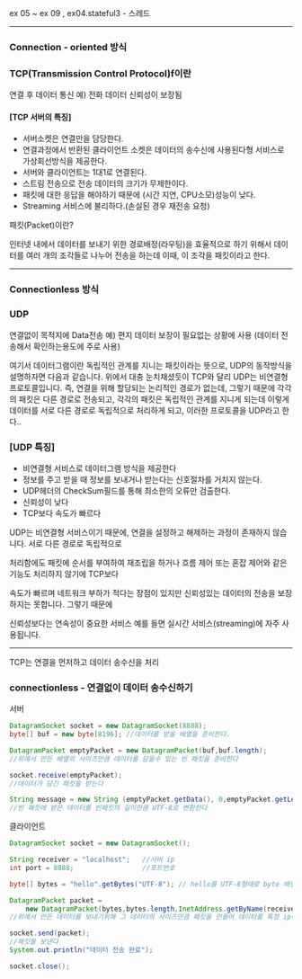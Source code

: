 ex 05 ~ ex 09  , ex04.stateful3 - 스레드

---

### Connection - oriented   방식

###  TCP(Transmission Control Protocol)f이란

연결 후 데이터 통신
예) 전화
데이터 신뢰성이 보장됨

#### [TCP 서버의 특징]

- 서버소켓은 연결만을 담당한다.
- 연결과정에서 반환된 클라이언트 소켓은 데이터의 송수신에 사용된다형 서비스로 가상회선방식을 제공한다.
- 서버와 클라이언트는 1대1로 연결된다.
- 스트림 전송으로 전송 데이터의 크기가 무제한이다.
- 패킷에 대한 응답을 해야하기 때문에 (시간 지연, CPU소모)성능이 낮다.
- Streaming 서비스에 불리하다.(손실된 경우 재전송 요청)

패킷(Packet)이란?

인터넷 내에서 데이터를 보내기 위한 경로배정(라우팅)을 효율적으로 하기 위해서 데이터를 여러 개의 조각들로 나누어 전송을 하는데 이때, 이 조각을 패킷이라고 한다.

---

### Connectionless  방식

###  UDP

연결없이 목적지에 Data전송
예) 편지
데이터 보장이 필요없는 상황에 사용 (데이터 전송해서 확인하는용도에 주로 사용)

여기서 데이터그램이란 독립적인 관계를 지니는 패킷이라는 뜻으로, UDP의 동작방식을 설명하자면 다음과 같습니다.
위에서 대충 눈치채셨듯이 TCP와 달리 UDP는 비연결형 프로토콜입니다. 즉, 연결을 위해 할당되는 논리적인 경로가 없는데, 
그렇기 때문에 각각의 패킷은 다른 경로로 전송되고, 각각의 패킷은 독립적인 관계를 지니게 되는데 이렇게 데이터를 서로
다른 경로로 독립적으로 처리하게 되고, 이러한 프로토콜을 UDP라고 한다.. 

### [UDP 특징]

- 비연결형 서비스로 데이터그램 방식을 제공한다
- 정보를 주고 받을 때 정보를 보내거나 받는다는 신호절차를 거치지 않는다.
- UDP헤더의 CheckSum필드를 통해 최소한의 오류만 검출한다.
- 신뢰성이 낮다
- TCP보다 속도가 빠르다

UDP는 비연결형 서비스이기 때문에, 연결을 설정하고 해제하는 과정이 존재하지 않습니다. 서로 다른 경로로 독립적으로

처리함에도 패킷에 순서를 부여하여 재조립을 하거나 흐름 제어 또는 혼잡 제어와 같은 기능도 처리하지 않기에 TCP보다

속도가 빠르며 네트워크 부하가 적다는 장점이 있지만 신뢰성있는 데이터의 전송을 보장하지는 못합니다. 그렇기 때문에

신뢰성보다는 연속성이 중요한 서비스 예를 들면 실시간 서비스(streaming)에 자주 사용됩니다.

---

TCP는 연결을 먼저하고 데이터 송수신을 처리



### connectionless - 연결없이 데이터 송수신하기

서버

```java
DatagramSocket socket = new DatagramSocket(8888);
byte[] buf = new byte[8196]; //데이터를 받을 배열을 준비한다.

DatagramPacket emptyPacket = new DatagramPacket(buf,buf.length); 
//위에서 만든 배열의 사이즈만큼 데이터를 담을수 있는 빈 패킷을 준비한다

socket.receive(emptyPacket); 
//데이터가 담긴 패킷을 받는다

String message = new String (emptyPacket.getData(), 0,emptyPacket.getLength(), "UTF-8");
//빈 패킷에 받은 데이터를 빈패킷의 길이만큼 UTF-8로 변환한다
```



클라이언트

```java
DatagramSocket socket = new DatagramSocket();

String receiver = "localhost";   //서버 ip
int port = 8888;                 //포트번호

byte[] bytes = "hello".getBytes("UTF-8"); // hello를 UTF-8형태로 byte 배열에 담는다

DatagramPacket packet = 
    new DatagramPacket(bytes,bytes.length,InetAddress.getByName(receiver),port);
//위에서 만든 데이터를 보내기위해 그 데이터의 사이즈만큼 패킷을 만들어 데이터를 특정 ip에 보낼준비를한다.

socket.send(packet);
//패킷을 보낸다
System.out.println("데이터 전송 완료");

socket.close();


```


